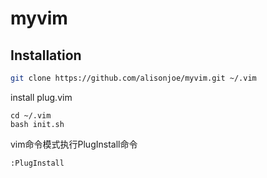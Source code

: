 # myvim

## Installation

```bash
git clone https://github.com/alisonjoe/myvim.git ~/.vim
```

install plug.vim

```
cd ~/.vim
bash init.sh
```

vim命令模式执行PlugInstall命令
```
:PlugInstall
```

